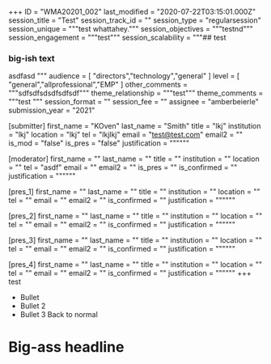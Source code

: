 +++
ID = "WMA20201_002"
last_modified = "2020-07-22T03:15:01.000Z"
session_title = "Test"
session_track_id = ""
session_type = "regularsession"
session_unique = """test whattahey."""
session_objectives = """testnd"""
session_engagement = """test"""
session_scalability = """## test
### big-ish text
asdfasd
"""
audience = [ "directors","technology","general" ]
level = [ "general","allprofessional","EMP" ]
other_comments = """sdfsdfsdsdfsdfsdf"""
theme_relationship = """test"""
theme_comments = """test
"""
session_format = ""
session_fee = ""
assignee = "amberbeierle"
submission_year = "2021"

[submitter]
first_name = "KOven"
last_name = "Smith"
title = "lkj"
institution = "lkj"
location = "lkj"
tel = "lkjlkj"
email = "test@test.com"
email2 = ""
is_mod = "false"
is_pres = "false"
justification = """"""

[moderator]
first_name = ""
last_name = ""
title = ""
institution = ""
location = ""
tel = "asdf"
email = ""
email2 = ""
is_pres = ""
is_confirmed = ""
justification = """"""

[pres_1]
first_name = ""
last_name = ""
title = ""
institution = ""
location = ""
tel = ""
email = ""
email2 = ""
is_confirmed = ""
justification = """"""

[pres_2]
first_name = ""
last_name = ""
title = ""
institution = ""
location = ""
tel = ""
email = ""
email2 = ""
is_confirmed = ""
justification = """"""

[pres_3]
first_name = ""
last_name = ""
title = ""
institution = ""
location = ""
tel = ""
email = ""
email2 = ""
is_confirmed = ""
justification = """"""

[pres_4]
first_name = ""
last_name = ""
title = ""
institution = ""
location = ""
tel = ""
email = ""
email2 = ""
is_confirmed = ""
justification = """"""
+++
test

- Bullet
- Bullet 2
- Bullet 3
Back to normal

# Big-ass headline

